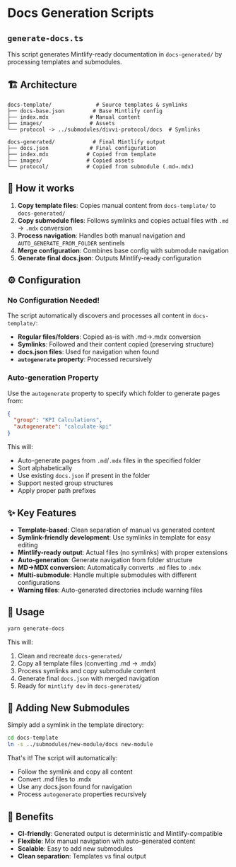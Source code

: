 # Docs Generation Scripts

## `generate-docs.ts`

This script generates Mintlify-ready documentation in `docs-generated/` by processing templates and submodules.

## 🏗️ **Architecture**

```
docs-template/              # Source templates & symlinks
├── docs-base.json         # Base Mintlify config
├── index.mdx             # Manual content
├── images/               # Assets
└── protocol -> ../submodules/divvi-protocol/docs  # Symlinks

docs-generated/            # Final Mintlify output
├── docs.json             # Final configuration
├── index.mdx            # Copied from template
├── images/              # Copied assets
└── protocol/            # Copied from submodule (.md→.mdx)
```

## 🔄 **How it works**

1. **Copy template files**: Copies manual content from `docs-template/` to `docs-generated/`
2. **Copy submodule files**: Follows symlinks and copies actual files with `.md` → `.mdx` conversion
3. **Process navigation**: Handles both manual navigation and `AUTO_GENERATE_FROM_FOLDER` sentinels
4. **Merge configuration**: Combines base config with submodule navigation
5. **Generate final docs.json**: Outputs Mintlify-ready configuration

## ⚙️ **Configuration**

### No Configuration Needed!

The script automatically discovers and processes all content in `docs-template/`:

- **Regular files/folders**: Copied as-is with .md→.mdx conversion
- **Symlinks**: Followed and their content copied (preserving structure)
- **docs.json files**: Used for navigation when found
- **`autogenerate` property**: Processed recursively

### Auto-generation Property

Use the `autogenerate` property to specify which folder to generate pages from:

```json
{
  "group": "KPI Calculations",
  "autogenerate": "calculate-kpi"
}
```

This will:

- Auto-generate pages from `.md`/`.mdx` files in the specified folder
- Sort alphabetically
- Use existing `docs.json` if present in the folder
- Support nested group structures
- Apply proper path prefixes

## ✨ **Key Features**

- **Template-based**: Clean separation of manual vs generated content
- **Symlink-friendly development**: Use symlinks in template for easy editing
- **Mintlify-ready output**: Actual files (no symlinks) with proper extensions
- **Auto-generation**: Generate navigation from folder structure
- **MD→MDX conversion**: Automatically converts `.md` files to `.mdx`
- **Multi-submodule**: Handle multiple submodules with different configurations
- **Warning files**: Auto-generated directories include warning files

## 🚀 **Usage**

```bash
yarn generate-docs
```

This will:

1. Clean and recreate `docs-generated/`
2. Copy all template files (converting .md → .mdx)
3. Process symlinks and copy submodule content
4. Generate final `docs.json` with merged navigation
5. Ready for `mintlify dev` in `docs-generated/`

## 📁 **Adding New Submodules**

Simply add a symlink in the template directory:

```bash
cd docs-template
ln -s ../submodules/new-module/docs new-module
```

That's it! The script will automatically:

- Follow the symlink and copy all content
- Convert .md files to .mdx
- Use any docs.json found for navigation
- Process `autogenerate` properties recursively

## 🎯 **Benefits**

- **CI-friendly**: Generated output is deterministic and Mintlify-compatible
- **Flexible**: Mix manual navigation with auto-generated content
- **Scalable**: Easy to add new submodules
- **Clean separation**: Templates vs final output
